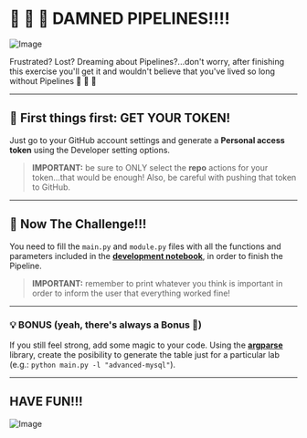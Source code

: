 # :mega: :mega: :mega: __DAMNED PIPELINES!!!!__

![Image](https://github.com/potacho/damned_pipelines/blob/master/images/damned_pipelines.jpg)

Frustrated? Lost? Dreaming about Pipelines?...don't worry, after finishing this exercise you'll get it and wouldn't believe that you've lived so long without Pipelines :raised_hands: :raised_hands: :raised_hands:
 
---

## :wrench: __First things first:__ GET YOUR TOKEN!

Just go to your GitHub account settings and generate a __Personal access token__ using the Developer setting options.

> __IMPORTANT:__ be sure to ONLY select the __repo__ actions for your token...that would be enough! Also, be careful with pushing that token to GitHub.

---

## :hammer: __Now The Challenge!!!__

You need to fill the `main.py` and `module.py` files with all the functions and parameters included in the [__development notebook__](https://github.com/potacho/damned_pipelines/blob/master/notebooks/function_development.ipynb), in order to finish the Pipeline. 

> __IMPORTANT:__ remember to print whatever you think is important in order to inform the user that everything worked fine!

---

### :bulb: BONUS (yeah, there's always a Bonus  :see_no_evil:)

If you still feel strong, add some magic to your code. Using the [__argparse__](https://docs.python.org/3.7/library/argparse.html) library, create the posibility to generate the table just for a particular lab (e.g.: `python main.py -l "advanced-mysql"`).

---

## HAVE FUN!!!
![Image](https://media.giphy.com/media/l41JU9pUyosHzWyuQ/giphy.gif)
